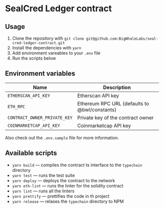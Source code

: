 # SealCred Ledger contract

## Usage

1. Clone the repository with `git clone git@github.com:BigWhaleLabs/seal-cred-ledger-contract.git`
2. Install the dependencies with `yarn`
3. Add environment vareables to your `.env` file
4. Run the scripts below

## Environment variables

| Name                         | Description                                   |
| ---------------------------- | --------------------------------------------- |
| `ETHERSCAN_API_KEY`          | Etherscan API key                             |
| `ETH_RPC`                    | Ethereum RPC URL (defaults to @bwl/constants) |
| `CONTRACT_OWNER_PRIVATE_KEY` | Private key of the contract owner             |
| `COINMARKETCAP_API_KEY`      | Coinmarketcap API key                         |

Also check out the `.env.sample` file for more information.

## Available scripts

- `yarn build` — compiles the contract ts interface to the `typechain` directory
- `yarn test` — runs the test suite
- `yarn deploy` — deploys the contract to the network
- `yarn eth-lint` — runs the linter for the solidity contract
- `yarn lint` — runs all the linters
- `yarn prettify` — prettifies the code in th project
- `yarn release` — relases the `typechain` directory to NPM
